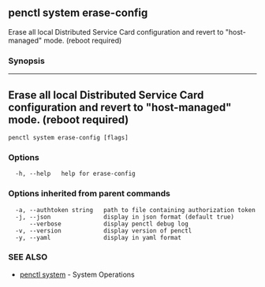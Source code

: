 ## penctl system erase-config

Erase all local Distributed Service Card configuration and revert to "host-managed" mode. (reboot required)

### Synopsis



---------------------------------------------------------------------------------------------
 Erase all local Distributed Service Card configuration and revert to "host-managed" mode. (reboot required) 
---------------------------------------------------------------------------------------------


```
penctl system erase-config [flags]
```

### Options

```
  -h, --help   help for erase-config
```

### Options inherited from parent commands

```
  -a, --authtoken string   path to file containing authorization token
  -j, --json               display in json format (default true)
      --verbose            display penctl debug log
  -v, --version            display version of penctl
  -y, --yaml               display in yaml format
```

### SEE ALSO
* [penctl system](penctl_system.md)	 - System Operations

